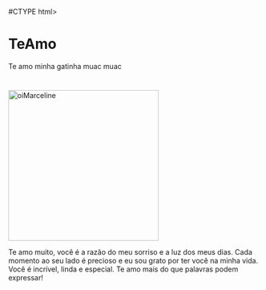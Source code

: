 #CTYPE html>
<html>
    <head>
     <title> oiMarceline</title>
    </head>
     <body>
         <h1>TeAmo</h1>
            <p>Te amo minha gatinha muac muac</p>
            <h1> </h1>
       <img src="[blob:https://web.whatsapp.com/77e49471-1702-459d-8de3-1fc933ce2223"alt="oiMarceline"width="300"height="300](https://www.google.com/url?sa=i&url=https%3A%2F%2Fgru.ifsp.edu.br%2Fimagens%2F1-galeria-de-imagens-01%2Fdetail%2F3-imagem-3-titulo-com-ate-45-caracteres.html%3Ftmpl%3Dcomponent%26phocadownload%3D1&psig=AOvVaw3WHeUGI2NzNK8tgjFpPa3u&ust=1749220075088000&source=images&cd=vfe&opi=89978449&ved=0CBQQjRxqFwoTCNi0rNq-2o0DFQAAAAAdAAAAABAE)">
        <body>
            <html>
        </body> <p>Te amo muito, você é a razão do meu sorriso e a luz dos meus dias. Cada momento ao seu lado é precioso e eu sou grato por ter você na minha vida. Você é incrível, linda e especial. Te amo mais do que palavras podem expressar!</p>
    
